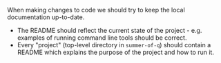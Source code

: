 When making changes to code we should try to keep the local documentation up-to-date.

- The README should reflect the current state of the project - e.g. examples of running command line tools should be correct.
- Every "project" (top-level directory in `summer-of-q`) should contain a README which explains the purpose of the project and how to run it.